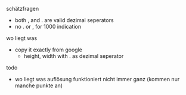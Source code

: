 schätzfragen
  - both , and . are valid dezimal seperators 
  - no . or , for 1000 indication

wo liegt was
  - copy it exactly from google
    - height, width with . as dezimal seperator

todo
  - wo liegt was auflösung funktioniert nicht immer ganz (kommen nur manche punkte an)
